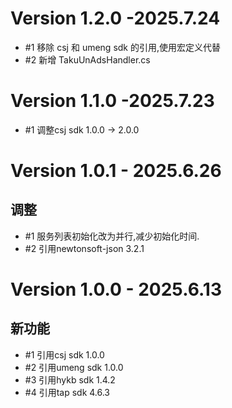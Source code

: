 # Version 1.2.0 -2025.7.24
* #1 移除 csj 和 umeng sdk 的引用,使用宏定义代替
* #2 新增 TakuUnAdsHandler.cs

# Version 1.1.0 -2025.7.23
* #1 调整csj sdk 1.0.0 -> 2.0.0

# Version 1.0.1 - 2025.6.26
## 调整
* #1 服务列表初始化改为并行,减少初始化时间.
* #2 引用newtonsoft-json 3.2.1

# Version 1.0.0 - 2025.6.13
## 新功能
* #1 引用csj sdk 1.0.0
* #2 引用umeng sdk 1.0.0
* #3 引用hykb sdk 1.4.2
* #4 引用tap sdk 4.6.3

